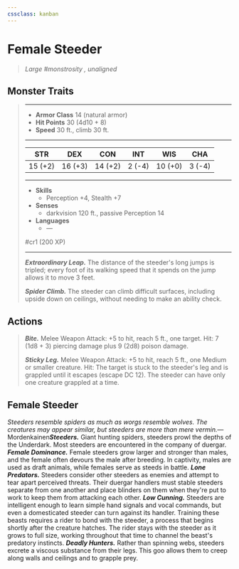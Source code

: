 ```yaml
---
cssclass: kanban
---
```


# Female Steeder
>*Large #monstrosity , unaligned*
## Monster Traits
>___
>- **Armor Class** 14 (natural armor)
>- **Hit Points** 30 (4d10 + 8)
>- **Speed** 30 ft., climb 30 ft.
>___
>|STR|DEX|CON|INT|WIS|CHA|
>|:---:|:---:|:---:|:---:|:---:|:---:|
>|15 (+2)|16 (+3)|14 (+2)|2 (-4)|10 (+0)|3 (-4)|
>___
>- **Skills**
>	 - Perception +4, Stealth +7
>- **Senses**
>	 - darkvision 120 ft., passive Perception 14
>- **Languages**
>	 - —
>
> #cr1 (200 XP)
>___
>***Extraordinary Leap.*** The distance of the steeder's long jumps is tripled; every foot of its walking speed that it spends on the jump allows it to move 3 feet.  
>
>***Spider Climb.*** The steeder can climb difficult surfaces, including upside down on ceilings, without needing to make an ability check.  
>
## Actions
>***Bite.*** Melee Weapon Attack: +5 to hit, reach 5 ft., one target. Hit: 7 (1d8 + 3) piercing damage plus 9 (2d8) poison damage.  
>
>***Sticky Leg.*** Melee Weapon Attack: +5 to hit, reach 5 ft., one Medium or smaller creature. Hit: The target is stuck to the steeder's leg and is grappled until it escapes (escape DC 12). The steeder can have only one creature grappled at a time.
## Female Steeder
*Steeders resemble spiders as much as worgs resemble wolves. The creatures may appear similar, but steeders are more than mere vermin.*— Mordenkainen***Steeders.*** Giant hunting spiders, steeders prowl the depths of the Underdark. Most steeders are encountered in the company of duergar.
***Female Dominance.*** Female steeders grow larger and stronger than males, and the female often devours the male after breeding. In captivity, males are used as draft animals, while females serve as steeds in battle.
***Lone Predators.*** Steeders consider other steeders as enemies and attempt to tear apart perceived threats. Their duergar handlers must stable steeders separate from one another and place blinders on them when they're put to work to keep them from attacking each other.
***Low Cunning.*** Steeders are intelligent enough to learn simple hand signals and vocal commands, but even a domesticated steeder can turn against its handler. Training these beasts requires a rider to bond with the steeder, a process that begins shortly after the creature hatches. The rider stays with the steeder as it grows to full size, working throughout that time to channel the beast's predatory instincts.
***Deadly Hunters.*** Rather than spinning webs, steeders excrete a viscous substance from their legs. This goo allows them to creep along walls and ceilings and to grapple prey.